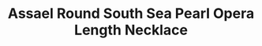 ---
title: Assael Round South Sea Pearl Opera Length Necklace
description: |
  A South Sea Necklace like no other, extremely special and rare. Each pearl is round with incredible luster, lovely pink overtones, and a luxurious feel.
specs: |
  Round South Sea Cultured Pearl Opera Length Necklace, 50 Pearls, 15.0 to 18.5mm.
images:
  - image_path: /uploads/assael-round-south-sea-pearl-opera-length-necklace.jpg
_category:
order: 1
tags:
  - necklaces
---